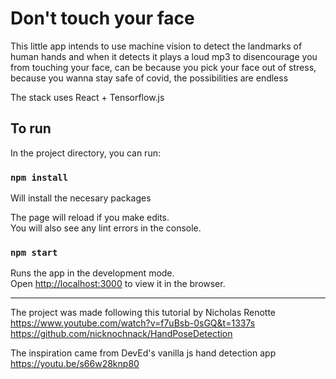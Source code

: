 # Don't touch your face
This little app intends to use machine vision to detect the landmarks of human hands and when it detects it plays a loud mp3 to disencourage you from touching your face, can be because you pick your face out of stress, because you wanna stay safe of covid, the possibilities are endless 

The stack uses React + Tensorflow.js

## To run

In the project directory, you can run:

### `npm install`
Will install the necesary packages

The page will reload if you make edits.\
You will also see any lint errors in the console.

### `npm start`

Runs the app in the development mode.\
Open [http://localhost:3000](http://localhost:3000) to view it in the browser.

___

The project was made following this tutorial by Nicholas Renotte
https://www.youtube.com/watch?v=f7uBsb-0sGQ&t=1337s
https://github.com/nicknochnack/HandPoseDetection

The inspiration came from DevEd's vanilla js hand detection app
https://youtu.be/s66w28knp80

